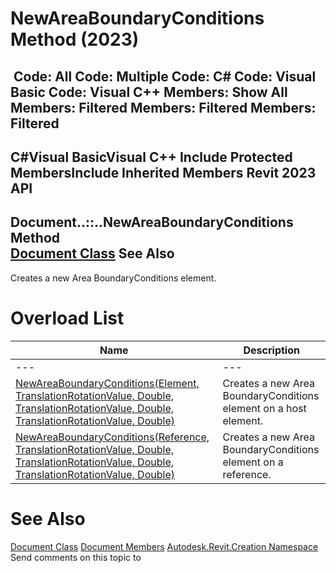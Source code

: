 # NewAreaBoundaryConditions Method (2023)

﻿
 Code: All Code: Multiple Code: C# Code: Visual Basic Code: Visual C++  Members: Show All Members: Filtered Members: Filtered Members: Filtered   
---  
C#Visual BasicVisual C++
Include Protected MembersInclude Inherited Members
Revit 2023 API  
---  
Document..::..NewAreaBoundaryConditions Method   
[Document Class](ab1718f9-45fb-b3d3-827e-32ff81cf929c.md "Document Class") See Also  
---  
Creates a new Area BoundaryConditions element. 
# Overload List
| Name | Description |
| --- | --- |
| --- | --- | --- |
| [NewAreaBoundaryConditions(Element, TranslationRotationValue, Double, TranslationRotationValue, Double, TranslationRotationValue, Double)](e75ba4d7-f2e6-e5c1-d695-ef6476a19711.md "NewAreaBoundaryConditions Method \(Element, TranslationRotationValue, Double, TranslationRotationValue, Double, TranslationRotationValue, Double\)") | Creates a new Area BoundaryConditions element on a host element. |
| [NewAreaBoundaryConditions(Reference, TranslationRotationValue, Double, TranslationRotationValue, Double, TranslationRotationValue, Double)](070c2d73-9a6d-3840-b149-b82bb87d4ed3.md "NewAreaBoundaryConditions Method \(Reference, TranslationRotationValue, Double, TranslationRotationValue, Double, TranslationRotationValue, Double\)") | Creates a new Area BoundaryConditions element on a reference. |

# See Also
[Document Class](ab1718f9-45fb-b3d3-827e-32ff81cf929c.md "Document Class")
[Document Members](4f835512-a922-c7da-d389-3bdcb41a5660.md "Document Members")
[Autodesk.Revit.Creation Namespace](ded320da-058a-4edd-0418-0582389559a7.md "Autodesk.Revit.Creation Namespace")
Send comments on this topic to 